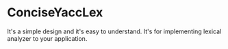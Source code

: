# ConciseYaccLex
It's a simple design and it's easy to understand. It's for implementing lexical analyzer to your application.
